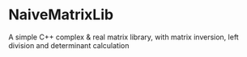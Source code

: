 # NaiveMatrixLib
A simple C++ complex &amp; real matrix library, with matrix inversion, left division and determinant calculation
